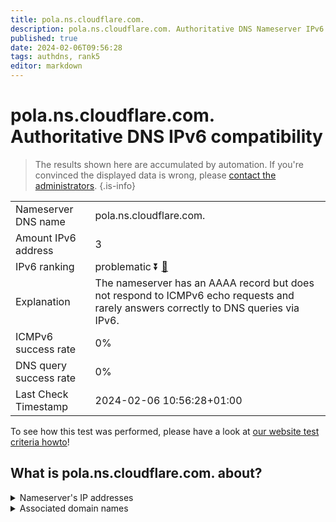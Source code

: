 ```yaml
---
title: pola.ns.cloudflare.com.
description: pola.ns.cloudflare.com. Authoritative DNS Nameserver IPv6 compatibility
published: true
date: 2024-02-06T09:56:28
tags: authdns, rank5
editor: markdown
---
```


# pola.ns.cloudflare.com. Authoritative DNS IPv6 compatibility

> The results shown here are accumulated by automation. If you're convinced the displayed data is wrong, please [contact the administrators](/howto/chat). 
{.is-info}




|   |   |
| - | - |
| Nameserver DNS name | pola.ns.cloudflare.com.
| Amount IPv6 address | 3
| IPv6 ranking | problematic :arrow_double_down: [🔗](/howto/ranking) |
| Explanation | The nameserver has an AAAA record but does not respond to ICMPv6 echo requests and rarely answers correctly to DNS queries via IPv6. |
| ICMPv6 success rate | 0%|
| DNS query success rate | 0% |
| Last Check Timestamp | 2024-02-06 10:56:28+01:00 |

To see how this test was performed, please have a look at [our website test criteria howto](/howto/testcriteria/authdns)!


## What is pola.ns.cloudflare.com. about?




<details>
<summary>Nameserver's IP addresses</summary>

2606:4700:50::adf5:3ad6

2803:f800:50::6ca2:c0d6

2a06:98c1:50::ac40:20d6

</details>



<details>
<summary>Associated domain names</summary>

www.arangodb.com

</details>
